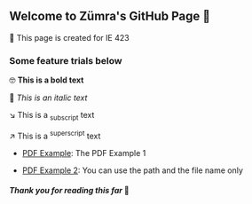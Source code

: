 ## Welcome to Zümra's GitHub Page 🦦

📕 This page is created for IE 423


### Some feature trials below

🤓 **This is a bold text**

👾 _This is an italic text_

↘️ This is a <sub>subscript</sub> text

↗️ This is a <sup>superscript</sup> text


* [PDF Example](https://bu-ie-423.github.io/fall-23-zumrainci/IE423_Fall23_Syllabus.pdf): The PDF Example 1

* [PDF Example 2](IE423_Fall23_Syllabus.pdf): You can use the path and the file name only



#### _Thank you for reading this far_ 🤝
